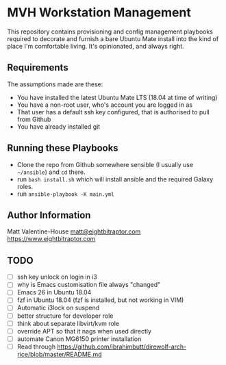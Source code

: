 MVH Workstation Management
=========

This repository contains provisioning and config management playbooks required
to decorate and furnish a bare Ubuntu Mate install into the kind of place I'm
comfortable living. It's opinionated, and always right.

Requirements
------------

The assumptions made are these:

  * You have installed the latest Ubuntu Mate LTS (18.04 at time of writing)
  * You have a non-root user, who's account you are logged in as
  * That user has a default ssh key configured, that is authorised to pull from Github
  * You have already installed git


Running these Playbooks
--------------

* Clone the repo from Github somewhere sensible (I usually use `~/ansible`) and `cd` there.
* run `bash install.sh` which will install ansible and the required Galaxy roles.
* run `ansible-playbook -K main.yml`

Author Information
------------------

Matt Valentine-House
matt@eightbitraptor.com
https://www.eightbitraptor.com

TODO
----

* [ ] ssh key unlock on login in i3
* [ ] why is Emacs customisation file always "changed"
* [ ] Emacs 26 in Ubuntu 18.04
* [ ] fzf in Ubuntu 18.04 (fzf is installed, but not working in VIM)
* [ ] Automatic i3lock on suspend
* [ ] better structure for developer role
* [ ] think about separate libvirt/kvm role
* [ ] override APT so that it nags when used directly
* [ ] automate Canon MG6150 printer installation
* [ ] Read through https://github.com/ibrahimbutt/direwolf-arch-rice/blob/master/README.md

